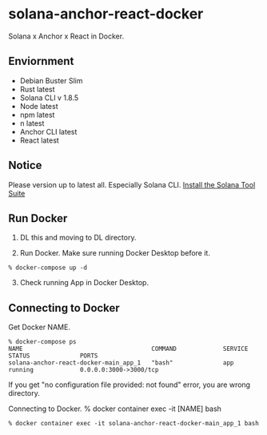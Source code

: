 # solana-anchor-react-docker
Solana x Anchor x React in Docker.

## Enviornment
- Debian Buster Slim
- Rust latest
- Solana CLI v 1.8.5
- Node latest
- npm latest
- n latest
- Anchor CLI latest
- React latest

## Notice
Please version up to latest all. Especially Solana CLI.
[Install the Solana Tool Suite](https://docs.solana.com/cli/install-solana-cli-tools)

## Run Docker
1. DL this and moving to DL directory.

2. Run Docker. Make sure running Docker Desktop before it.
```
% docker-compose up -d
```

3. Check running App in Docker Desktop.

## Connecting to Docker
Get Docker NAME.
```
% docker-compose ps
NAME                                    COMMAND             SERVICE             STATUS              PORTS
solana-anchor-react-docker-main_app_1   "bash"              app                 running             0.0.0.0:3000->3000/tcp
```

If you get "no configuration file provided: not found" error, you are wrong directory.  

Connecting to Docker.
% docker container exec -it [NAME] bash
```
% docker container exec -it solana-anchor-react-docker-main_app_1 bash
```
